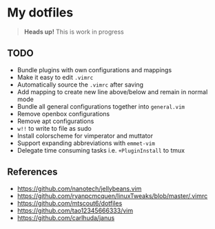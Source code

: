 # My dotfiles

> **Heads up!** This is work in progress

## TODO

- Bundle plugins with own configurations and mappings
- Make it easy to edit `.vimrc`
- Automatically source the `.vimrc` after saving
- Add mapping to create new line above/below and remain in normal mode
- Bundle all general configurations together into `general.vim`
- Remove openbox configurations
- Remove apt configurations
- `w!!` to write to file as sudo
- Install colorscheme for vimperator and muttator
- Support expanding abbreviations with `emmet-vim`
- Delegate time consuming tasks i.e. `+PluginInstall` to tmux

## References

- https://github.com/nanotech/jellybeans.vim
- https://github.com/ryanpcmcquen/linuxTweaks/blob/master/.vimrc
- https://github.com/mtscout6/dotfiles
- https://github.com/tao12345666333/vim
- https://github.com/carlhuda/janus
